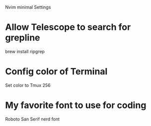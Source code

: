 Nvim minimal Settings
# Allow Telescope to search for grepline 
brew install ripgrep
# Config color of Terminal 
Set color to Tmux 256 
# My favorite font to use for coding 
Roboto San Serif nerd font 


